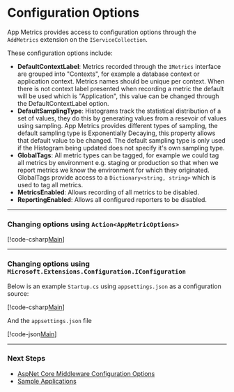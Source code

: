 # Configuration Options

App Metrics provides access to configuration options through the `AddMetrics` extension on the `IServiceCollection`. 

These configuration options include:

- **DefaultContextLabel**: Metrics recorded through the `IMetrics` interface are grouped into "Contexts", for example a database context or application context. Metrics names should be unique per context. When there is not context label presented when recording a metric the default will be used which is "Application", this value can be changed through the DefaultContextLabel option.
- **DefaultSamplingType**: Histograms track the statistical distribution of a set of values, they do this by generating values from a resevoir of values using sampling. App Metrics provides different types of sampling, the default sampling type is Exponentially Decaying, this property allows that default value to be changed. The default sampling type is only used if the Histogram being updated does not specify it's own sampling type.
- **GlobalTags**: All metric types can be tagged, for example we could tag all metrics by environment e.g. staging or production so that when we report metrics we know the environment for which they originated. GlobalTags provide access to a `Dictionary<string, string>` which is used to tag all metrics.
- **MetricsEnabled**: Allows recording of all metrics to be disabled.
- **ReportingEnabled**: Allows all configured reporters to be disabled.

----------

### Changing options using `Action<AppMetricOptions>`

[!code-csharp[Main](../../src/samples/StartupWithAppMetricsOptions.cs?highlight=5)]  

----------

### Changing options using `Microsoft.Extensions.Configuration.IConfiguration`

Below is an example `Startup.cs` using `appsettings.json` as a configuration source:

[!code-csharp[Main](../../src/samples/StartupWithAppMetricsOptionsIConfiguration.cs?highlight=17)]     

And the `appsettings.json` file

[!code-json[Main](../../src/samples/AppMetricsOptions.js)]    

----------

### Next Steps

- [AspNet Core Middleware Configuration Options](middleware-configuration.md)
- [Sample Applications](../../samples/index.md)

